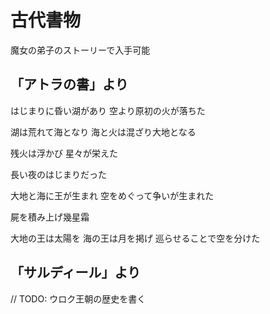 # 古代書物

魔女の弟子のストーリーで入手可能

## 「アトラの書」より

はじまりに昏い湖があり
空より原初の火が落ちた

湖は荒れて海となり
海と火は混ざり大地となる

残火は浮かび
星々が栄えた

長い夜のはじまりだった

大地と海に王が生まれ
空をめぐって争いが生まれた

屍を積み上げ幾星霜

大地の王は太陽を
海の王は月を掲げ
巡らせることで空を分けた

## 「サルディール」より

// TODO: ウロク王朝の歴史を書く



